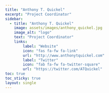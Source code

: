 ```yaml
---
title: "Anthony T. Quickel"
excerpt: "Project Coordinator"
sidebar:
  - title: "Anthony T. Quickel"
    image: assets/images/anthony_quickel.jpg
    image_alt: "logo"
    text: "Project Coordinator"
    links:
        label: "Website"
        icon: "fas fa-fw fa-link"
        url: "http://www.anthonytquickel.com"
        label: "Twitter"
        icon: "fab fa-fw fa-twitter-square"
        url: "https://twitter.com/ATQuickel"
toc: true
toc_sticky: true
layout: single
---
```

